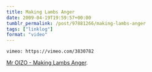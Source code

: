 ```yaml
---
title: Making Lambs Anger
date: 2009-04-19T19:59:57+00:00
tumblr_permalink: /post/97881266/making-lambs-anger
tags: ["linklog"]
format: "video"
---
```


`vimeo: https://vimeo.com/3830782`

[Mr OIZO - Making Lambs Anger][1].

[1]: https://vimeo.com/3830782

